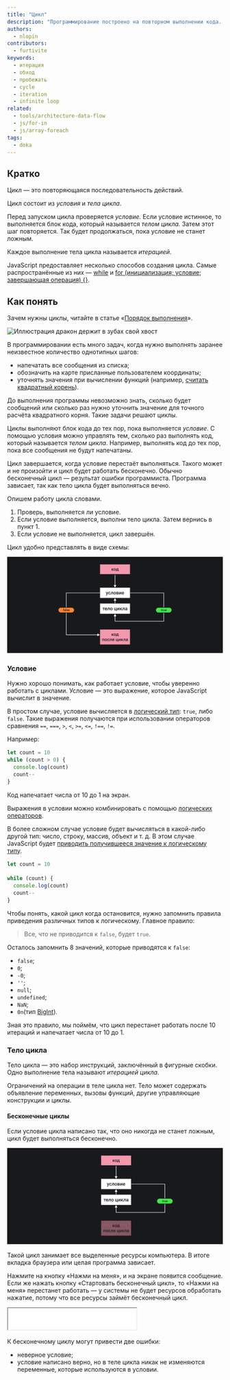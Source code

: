 ```yaml
---
title: "Цикл"
description: "Программирование построено на повторном выполнении кода. Разбираемся с концепцией, а не с синтаксисом."
authors:
  - nlopin
contributors:
  - furtivite
keywords:
  - итерация
  - обход
  - пробежать
  - cycle
  - iteration
  - infinite loop
related:
  - tools/architecture-data-flow
  - js/for-in
  - js/array-foreach
tags:
  - doka
---
```


## Кратко

Цикл — это повторяющаяся последовательность действий.

Цикл состоит из _условия_ и _тела цикла_.

Перед запуском цикла проверяется _условие._ Если условие истинное, то выполняется блок кода, который называется _телом цикла._ Затем этот шаг повторяется. Так будет продолжаться, пока условие не станет ложным.

Каждое выполнение тела цикла называется _итерацией_.

JavaScript предоставляет несколько способов создания цикла. Самые распространённые из них — [while](/js/while/) и [for (инициализация; условие; завершающая операция) {}](/js/for/).

## Как понять

Зачем нужны циклы, читайте в статье «[Порядок выполнения](/js/execution-order/)».

![Иллюстрация дракон держит в зубах свой хвост](images/dragon-loop.png)

В программировании есть много задач, когда нужно выполнять заранее неизвестное количество однотипных шагов:

- напечатать все сообщения из списка;
- обозначить на карте присланные пользователем координаты;
- уточнять значения при вычислении функций (например, [считать квадратный корень](https://ru.wikipedia.org/wiki/%D0%98%D1%82%D0%B5%D1%80%D0%B0%D1%86%D0%B8%D0%BE%D0%BD%D0%BD%D0%B0%D1%8F_%D1%84%D0%BE%D1%80%D0%BC%D1%83%D0%BB%D0%B0_%D0%93%D0%B5%D1%80%D0%BE%D0%BD%D0%B0)).

До выполнения программы невозможно знать, сколько будет сообщений или сколько раз нужно уточнить значение для точного расчёта квадратного корня. Такие задачи решают циклы.

Циклы выполняют блок кода до тех пор, пока выполняется _условие_. С помощью условия можно управлять тем, сколько раз выполнять код, который называется _телом цикла_. Например, выполнять код до тех пор, пока все сообщения не будут напечатаны.

Цикл завершается, когда условие перестаёт выполняться. Такого может и не произойти и цикл будет работать бесконечно. Обычно бесконечный цикл — результат ошибки программиста. Программа зависает, так как тело цикла будет выполняться вечно.

Опишем работу цикла словами.

1. Проверь, выполняется ли условие.
1. Если условие выполняется, выполни тело цикла. Затем вернись в пункт 1.
1. Если условие не выполняется, цикл завершён.

Цикл удобно представлять в виде схемы:

![схема работы цикла](images/loop-schema.png)

### Условие

Нужно хорошо понимать, как работает условие, чтобы уверенно работать с циклами. Условие — это выражение, которое JavaScript вычислит в значение.

В простом случае, условие вычисляется в [логический тип](/js/boolean/): `true`, либо `false`. Такие выражения получаются при использовании операторов сравнения `==`, `===`, `>`, `<`, `>=`, `<=`, `!==`, `!=`.

Например:

```js
let count = 10
while (count > 0) {
  console.log(count)
  count--
}
```

Код напечатает числа от 10 до 1 на экран.

Выражения в условии можно комбинировать с помощью [логических операторов](/js/logic-operators/).

В более сложном случае условие будет вычисляться в какой-либо другой тип: число, строку, массив, объект и т. д. В этом случае JavaScript будет [приводить получившееся значение к логическому типу](/js/typecasting/).

```js
let count = 10

while (count) {
  console.log(count)
  count--
}
```

Чтобы понять, какой цикл когда остановится, нужно запомнить правила приведения различных типов к логическому. Главное правило:

> Все, что не приводится к `false`, будет `true`.

Осталось запомнить 8 значений, которые приводятся к `false`:

- `false`;
- `0`;
- `-0`;
- `''`;
- `null`;
- `undefined`;
- `NaN`;
- `0n`(тип [BigInt](/js/bigint/)).

Зная это правило, мы поймём, что цикл перестанет работать после 10 итераций и напечатает числа от 10 до 1.

### Тело цикла

Тело цикла — это набор инструкций, заключённый в фигурные скобки. Одно выполнение тела называют _итерацией цикла_.

Ограничений на операции в теле цикла нет. Тело может содержать объявление переменных, вызовы функций, другие управляющие конструкции и циклы.

#### Бесконечные циклы

Если условие цикла написано так, что оно никогда не станет ложным, цикл будет выполняться бесконечно.

![схема бесконечного цикла](images/infinite-loop.png)

Такой цикл занимает все выделенные ресурсы компьютера. В итоге вкладка браузера или целая программа зависает.

Нажмите на кнопку «Нажми на меня», и на экране появится сообщение. Если же нажать кнопку «Стартовать бесконечный цикл», то «Нажми на меня» перестанет работать — у системы не будет ресурсов обработать нажатие, потому что все ресурсы займёт бесконечный цикл.

<iframe title="Бесконечный цикл" src="demos/Lopinopulos-xxOQLvO/" height="50"></iframe>

К бесконечному циклу могут привести две ошибки:

- неверное условие;
- условие написано верно, но в теле цикла никак не изменяются переменные, которые используются в условии.

